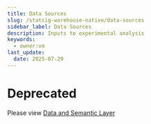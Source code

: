 ```yaml
---
title: Data Sources
slug: /statsig-warehouse-native/data-sources
sidebar_label: Data Sources
description: Inputs to experimental analysis
keywords:
  - owner:vm
last_update:
  date: 2025-07-29
---
```


# Deprecated

Please view [Data and Semantic Layer](/statsig-warehouse-native/configuration/data-and-semantic-layer)
